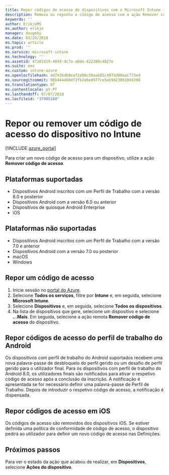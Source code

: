 ```yaml
---
title: Repor códigos de acesso de dispositivos com o Microsoft Intune – Azure | Microsoft Docs
description: Remova ou reponha o código de acesso com a ação Remover código de acesso nos dispositivos dos quais faça a gestão ou monitorização com o Intune.
keywords: ''
author: ErikjeMS
ms.author: erikje
manager: dougeby
ms.date: 03/29/2018
ms.topic: article
ms.prod: ''
ms.service: microsoft-intune
ms.technology: ''
ms.assetid: 47181d19-4049-4c7a-a8de-422206c4027e
ms.suite: ems
ms.custom: intune-azure
ms.openlocfilehash: dd743bdb0eaf2e00c50aab85c497dd00aac773ed
ms.sourcegitcommit: 98b444468df3fb2a6e8977ce5eb9d238610d4398
ms.translationtype: HT
ms.contentlocale: pt-PT
ms.lasthandoff: 07/07/2018
ms.locfileid: "37905160"
---
```

# <a name="reset-or-remove-a-device-passcode-in-intune"></a>Repor ou remover um código de acesso do dispositivo no Intune

[!INCLUDE [azure_portal](./includes/azure_portal.md)]

Para criar um novo código de acesso para um dispositivo, utilize a ação **Remover código de acesso**.

## <a name="supported-platforms"></a>Plataformas suportadas

- Dispositivos Android inscritos com um Perfil de Trabalho com a versão 8.0 e posterior
- Dispositivos Android com a versão 6.0 ou anterior
- Dispositivos de quiosque Android Enterprise
- iOS 
     
## <a name="unsupported-platforms"></a>Plataformas não suportadas

- Dispositivos Android inscritos com um Perfil de Trabalho com a versão 7.0 e anterior
- Dispositivos Android com a versão 7.0 ou posterior
- macOS
- Windows

## <a name="reset-a-passcode"></a>Repor um código de acesso

1. Inicie sessão no [portal do Azure](https://portal.azure.com).
2. Selecione **Todos os serviços**, filtre por **Intune** e, em seguida, selecione **Microsoft Intune**.
3. Selecione **Dispositivos** e, em seguida, selecione **Todos os dispositivos**.
4. Na lista de dispositivos que gere, selecione um dispositivo e selecione **…Mais**. Em seguida, selecione a ação remota **Remover código de acesso** do dispositivo.

## <a name="resetting-android-work-profile-passcodes"></a>Repor códigos de acesso do perfil de trabalho do Android

Os dispositivos com perfil de trabalho do Android suportados recebem uma nova palavra-passe de desbloqueio do perfil gerido ou um desafio de perfil gerido para o utilizador final. Para os dispositivos com perfil de trabalho do Android 8.0, os utilizadores finais são notificados para ativar o respetivo código de acesso após a conclusão da inscrição. A notificação é apresentada se for necessário definir uma palavra-passe de Perfil de Trabalho. Depois de introduzir o respetivo código de acesso, a notificação é dispensada.

## <a name="resetting-ios-passcodes"></a>Repor códigos de acesso em iOS

Os códigos de acesso são removidos dos dispositivos iOS. Se estiver definida uma política de conformidade de código de acesso, o dispositivo pedirá ao utilizador para definir um novo código de acesso nas Definições. 

## <a name="next-steps"></a>Próximos passos

Para ver o estado da ação que acabou de realizar, em **Dispositivos**, selecione **Ações do dispositivo**.

